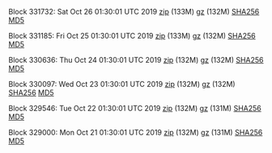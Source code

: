 Block 331732: Sat Oct 26 01:30:01 UTC 2019 [zip](https://files.01coin.io/mainnet/2019-10-26/bootstrap.dat.zip) (133M) [gz](https://files.01coin.io/mainnet/2019-10-26/bootstrap.dat.tar.gz) (132M) [SHA256](https://files.01coin.io/mainnet/2019-10-26/sha256.txt) [MD5](https://files.01coin.io/mainnet/2019-10-26/md5.txt)

Block 331185: Fri Oct 25 01:30:01 UTC 2019 [zip](https://files.01coin.io/mainnet/2019-10-25/bootstrap.dat.zip) (133M) [gz](https://files.01coin.io/mainnet/2019-10-25/bootstrap.dat.tar.gz) (132M) [SHA256](https://files.01coin.io/mainnet/2019-10-25/sha256.txt) [MD5](https://files.01coin.io/mainnet/2019-10-25/md5.txt)

Block 330636: Thu Oct 24 01:30:01 UTC 2019 [zip](https://files.01coin.io/mainnet/2019-10-24/bootstrap.dat.zip) (132M) [gz](https://files.01coin.io/mainnet/2019-10-24/bootstrap.dat.tar.gz) (132M) [SHA256](https://files.01coin.io/mainnet/2019-10-24/sha256.txt) [MD5](https://files.01coin.io/mainnet/2019-10-24/md5.txt)

Block 330097: Wed Oct 23 01:30:01 UTC 2019 [zip](https://files.01coin.io/mainnet/2019-10-23/bootstrap.dat.zip) (132M) [gz](https://files.01coin.io/mainnet/2019-10-23/bootstrap.dat.tar.gz) (132M) [SHA256](https://files.01coin.io/mainnet/2019-10-23/sha256.txt) [MD5](https://files.01coin.io/mainnet/2019-10-23/md5.txt)

Block 329546: Tue Oct 22 01:30:01 UTC 2019 [zip](https://files.01coin.io/mainnet/2019-10-22/bootstrap.dat.zip) (132M) [gz](https://files.01coin.io/mainnet/2019-10-22/bootstrap.dat.tar.gz) (131M) [SHA256](https://files.01coin.io/mainnet/2019-10-22/sha256.txt) [MD5](https://files.01coin.io/mainnet/2019-10-22/md5.txt)

Block 329000: Mon Oct 21 01:30:01 UTC 2019 [zip](https://files.01coin.io/mainnet/2019-10-21/bootstrap.dat.zip) (132M) [gz](https://files.01coin.io/mainnet/2019-10-21/bootstrap.dat.tar.gz) (131M) [SHA256](https://files.01coin.io/mainnet/2019-10-21/sha256.txt) [MD5](https://files.01coin.io/mainnet/2019-10-21/md5.txt)
